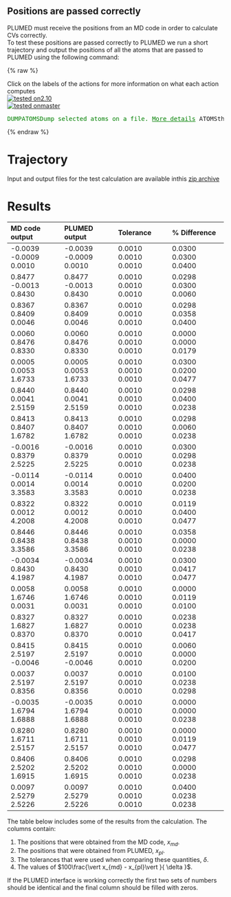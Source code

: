 Positions are passed correctly
------------------------------

PLUMED must receive the positions from an MD code in order to calculate CVs correctly.  
To test these positions are passed correctly to PLUMED we run a short trajectory and output the positions of all the atoms 
that are passed to PLUMED using the following command: 

{% raw %}
<div class="plumedInputContainer">
<div class="plumedpreheader">
<div class="headerInfo" id="value_details_working1.dat"> Click on the labels of the actions for more information on what each action computes </div>
<div class="containerBadge">
<div class="headerBadge"><a href="working1.dat.plumed.stderr"><img src="https://img.shields.io/badge/2.10-passing-green.svg" alt="tested on2.10" /></a></div>
<div class="headerBadge"><a href="working1.dat.plumed_master.stderr"><img src="https://img.shields.io/badge/master-passing-green.svg" alt="tested onmaster" /></a></div>
</div>
</div>
<pre class="plumedlisting">
<span class="plumedtooltip" style="color:green">DUMPATOMS<span class="right">Dump selected atoms on a file. <a href="https://www.plumed.org/doc-master/user-doc/html/DUMPATOMS" style="color:green">More details</a><i></i></span></span> <span class="plumedtooltip">ATOMS<span class="right">the atom indices whose positions you would like to print out<i></i></span></span>=<span class="plumedtooltip">@mdatoms<span class="right">refers to all the MD codes atoms but not PLUMEDs vatoms. <a href="https://www.plumed.org/doc-master/user-doc/html/specifying_atoms">Click here</a> for more information. <i></i></span></span> <span class="plumedtooltip">FILE<span class="right">file on which to output coordinates; extension is automatically detected<i></i></span></span>=plumed.xyz
</pre></div>

 {% endraw %} 

# Trajectory

Input and output files for the test calculation are available inthis [zip archive](basic_v2.10.zip)

# Results

| MD code output | PLUMED output | Tolerance | % Difference | 
|:-------------|:--------------|:--------------|:--------------| 
| -0.0039 -0.0009 0.0010 | -0.0039 -0.0009 0.0010 | 0.0010 0.0010 0.0010 | 0.0300 0.0300 0.0400 | 
| 0.8477 -0.0013 0.8430 | 0.8477 -0.0013 0.8430 | 0.0010 0.0010 0.0010 | 0.0298 0.0300 0.0060 | 
| 0.8367 0.8409 0.0046 | 0.8367 0.8409 0.0046 | 0.0010 0.0010 0.0010 | 0.0298 0.0358 0.0400 | 
| 0.0060 0.8476 0.8330 | 0.0060 0.8476 0.8330 | 0.0010 0.0010 0.0010 | 0.0000 0.0000 0.0179 | 
| 0.0005 0.0053 1.6733 | 0.0005 0.0053 1.6733 | 0.0010 0.0010 0.0010 | 0.0300 0.0200 0.0477 | 
| 0.8440 0.0041 2.5159 | 0.8440 0.0041 2.5159 | 0.0010 0.0010 0.0010 | 0.0298 0.0400 0.0238 | 
| 0.8413 0.8407 1.6782 | 0.8413 0.8407 1.6782 | 0.0010 0.0010 0.0010 | 0.0298 0.0060 0.0238 | 
| -0.0016 0.8379 2.5225 | -0.0016 0.8379 2.5225 | 0.0010 0.0010 0.0010 | 0.0300 0.0298 0.0238 | 
| -0.0114 0.0014 3.3583 | -0.0114 0.0014 3.3583 | 0.0010 0.0010 0.0010 | 0.0400 0.0200 0.0238 | 
| 0.8322 0.0012 4.2008 | 0.8322 0.0012 4.2008 | 0.0010 0.0010 0.0010 | 0.0119 0.0400 0.0477 | 
| 0.8446 0.8438 3.3586 | 0.8446 0.8438 3.3586 | 0.0010 0.0010 0.0010 | 0.0358 0.0000 0.0238 | 
| -0.0034 0.8430 4.1987 | -0.0034 0.8430 4.1987 | 0.0010 0.0010 0.0010 | 0.0300 0.0417 0.0477 | 
| 0.0058 1.6746 0.0031 | 0.0058 1.6746 0.0031 | 0.0010 0.0010 0.0010 | 0.0000 0.0119 0.0100 | 
| 0.8327 1.6827 0.8370 | 0.8327 1.6827 0.8370 | 0.0010 0.0010 0.0010 | 0.0238 0.0238 0.0417 | 
| 0.8415 2.5197 -0.0046 | 0.8415 2.5197 -0.0046 | 0.0010 0.0010 0.0010 | 0.0060 0.0000 0.0200 | 
| 0.0037 2.5197 0.8356 | 0.0037 2.5197 0.8356 | 0.0010 0.0010 0.0010 | 0.0100 0.0238 0.0298 | 
| -0.0035 1.6794 1.6888 | -0.0035 1.6794 1.6888 | 0.0010 0.0010 0.0010 | 0.0000 0.0000 0.0238 | 
| 0.8280 1.6711 2.5157 | 0.8280 1.6711 2.5157 | 0.0010 0.0010 0.0010 | 0.0000 0.0119 0.0477 | 
| 0.8406 2.5202 1.6915 | 0.8406 2.5202 1.6915 | 0.0010 0.0010 0.0010 | 0.0298 0.0000 0.0238 | 
| 0.0097 2.5279 2.5226 | 0.0097 2.5279 2.5226 | 0.0010 0.0010 0.0010 | 0.0400 0.0238 0.0238 | 


The table below includes some of the results from the calculation.  The columns contain:

1. The positions that were obtained from the MD code, $x_{md}$.
2. The positions that were obtained from PLUMED, $x_{pl}$.
3. The tolerances that were used when comparing these quantities, $\delta$.
4. The values of $100\frac{\vert x_{md} - x_{pl}\vert }{ \delta }$.

If the PLUMED interface is working correctly the first two sets of numbers should be identical and the final column should be filled with zeros.
